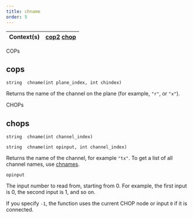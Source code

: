 ```yaml
---
title: chname
order: 5
---
```

| Context(s) | [cop2](../contexts/cop2.html)  [chop](../contexts/chop.html) |
| --- | --- |

COPs

## cops

`string  chname(int plane_index, int chindex)`

Returns the name of the channel on the plane (for example, `"r"`, or `"x"`).

CHOPs

## chops

`string  chname(int channel_index)`

`string  chname(int opinput, int channel_index)`

Returns the name of the channel, for example `"tx"`.
To get a list of all channel names, use [chnames](../chop/chnames "Returns all the CHOP channel names of a given CHOP input.").

`opinput`

The input number to read from, starting from 0. For example, the first input is 0, the second input is 1, and so on.

If you specify `-1`, the function uses the current CHOP node or input `0` if it is connected.
